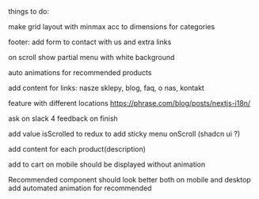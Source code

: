 things to do:

make grid layout with minmax acc to dimensions for categories

footer: add form to contact with us and extra links

on scroll show partial menu with white background

auto animations for recommended products

add content for links: nasze sklepy, blog, faq, o nas, kontakt

feature with different locations https://phrase.com/blog/posts/nextjs-i18n/

ask on slack 4 feedback on finish

add value isScrolled to redux to add sticky menu onScroll (shadcn ui ?)

add content for each product(description)

add to cart on mobile should be displayed without animation

Recommended component should look better both on mobile and desktop
add automated animation for recommended
